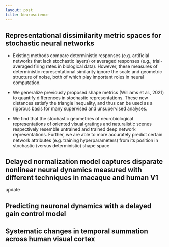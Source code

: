 ```yaml
---
layout: post
title: Neuroscience
---
```


## Representational dissimilarity metric spaces for stochastic neural networks

* Existing methods compare deterministic responses (e.g. artificial networks that lack stochastic layers) or averaged responses (e.g., trial-averaged firing rates in biological data). However, these measures of deterministic representational similarity ignore the scale and geometric structure of noise, both of which play important roles in neural computation. 

* We generalize previously proposed shape metrics (Williams et al., 2021) to quantify differences in stochastic representations. These new distances satisfy the triangle inequality, and thus can be used as a rigorous basis for many supervised and unsupervised analyses. 

* We find that the stochastic geometries of neurobiological representations of oriented visual gratings and naturalistic scenes respectively resemble untrained and trained deep network representations. Further, we are able to more accurately predict certain network attributes (e.g. training hyperparameters) from its position in stochastic (versus deterministic) shape space

## Delayed normalization model captures disparate nonlinear neural dynamics measured with different techniques in macaque and human V1

update


## Predicting neuronal dynamics with a delayed gain control model


## Systematic changes in temporal summation across human visual cortex
